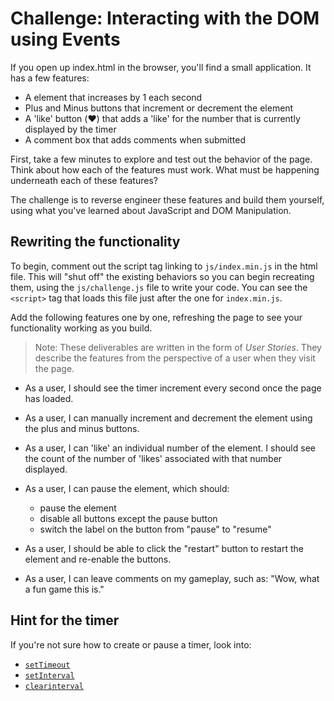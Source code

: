 # Challenge: Interacting with the DOM using Events

If you open up index.html in the browser, you'll find a small application. It has a few features:

* A element that increases by 1 each second
* Plus and Minus buttons that increment or decrement the element
* A 'like' button (❤️) that adds a 'like' for the number that is currently
  displayed by the timer
* A comment box that adds comments when submitted

First, take a few minutes to explore and test out the behavior of the page.
Think about how each of the features must work. What must be happening
underneath each of these features?

The challenge is to reverse engineer these features and build them yourself,
using what you've learned about JavaScript and DOM Manipulation.

## Rewriting the functionality

To begin, comment out the script tag linking to `js/index.min.js` in the html
file. This will "shut off" the existing behaviors so you can begin recreating
them, using the `js/challenge.js` file to write your code. You can see the
`<script>` tag that loads this file just after the one for `index.min.js`.

Add the following features one by one, refreshing the page to see your
functionality working as you build.

> Note: These deliverables are written in the form of _User Stories_. They
> describe the features from the perspective of a user when they visit the page.

* As a user, I should see the timer increment every second once the page has
   loaded.
* As a user, I can manually increment and decrement the element using the plus
   and minus buttons.
* As a user, I can 'like' an individual number of the element. I should see the
   count of the number of 'likes' associated with that number displayed.
* As a user, I can pause the element, which should:

   * pause the element
   * disable all buttons except the pause button
   * switch the label on the button from "pause" to "resume"
  
* As a user, I should be able to click the "restart" button to restart the
   element and re-enable the buttons.
* As a user, I can leave comments on my gameplay, such as: "Wow, what a fun
   game this is."

## Hint for the timer

If you're not sure how to create or pause a timer, look into:

* [`setTimeout`](https://developer.mozilla.org/en-US/docs/Web/API/WindowOrWorkerGlobalScope/setTimeout)
* [`setInterval`](https://developer.mozilla.org/en-US/docs/Web/API/WindowOrWorkerGlobalScope/setInterval)
* [`clearinterval`](https://developer.mozilla.org/en-US/docs/Web/API/WindowOrWorkerGlobalScope/clearInterval)
